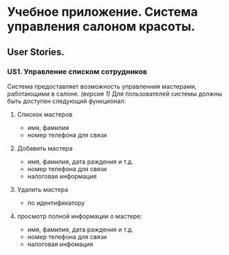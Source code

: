 # Учебное приложение. Система управления салоном красоты.

## User Stories.

### US1. Управление списком сотрудников

Система предоставляет возможность управленния мастерами, работающими в салоне.
*(версия 1)*
Для пользователей системы должны быть доступен следующий функционал:

1. Спискок мастеров
    - имя, фамилия
    - номер телефона для связи

2. Добавить мастера
    - имя, фамилия, дата раждения и т.д.
    - номер телефона для связи
    - налоговая информация

3. Удалить мастера
    - по идентификатору

4. просмотр полной информации о мастере:
    - имя, фамилия, дата раждения и т.д.
    - номер телефона для связи
    - налоговая инфомация